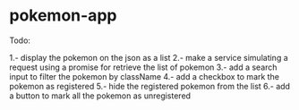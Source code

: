 # pokemon-app

Todo:
 
1.- display the pokemon on the json as a list
2.- make a service simulating a request using a promise for retrieve the list of pokemon
3.- add a search input to filter the pokemon by className
4.- add a checkbox to mark the pokemon as registered
5.- hide the registered pokemon from the list
6.- add a button to mark all the pokemon as unregistered
